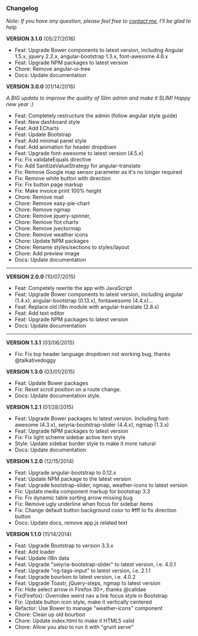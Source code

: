 ### Changelog

*Note: If you have any question, please feel free to [contact me](https://wrapbootstrap.com/user/arousing), I’ll be glad to help*

**VERSION 3.1.0** (05/27/2016)

* Feat: Upgrade Bower components to latest version, including Angular 1.5.x, jquery 2.2.x, angular-bootstrap 1.3.x, font-awesome 4.6.x
* Feat: Upgrade NPM packages to latest version
* Chore: Remove angular-ui-tree
* Docs: Update documentation 


**VERSION 3.0.0** (01/14/2016)

*A BIG update to improve the quality of Slim admin and make it SLIM! Happy new year :)*

* Feat: Completely restructure the admin (follow angular style guide)
* Feat: New dashboard style
* Feat: Add ECharts
* Feat: Update Bootstrap
* Feat: Add minimal panel style
* Feat: Add animation for header dropdown
* Feat: Upgrade font-awesome to latest version (4.5.x)
* Fix: Fix validateEquals directive
* Fix: Add SanitizeValueStrategy for angular-translate
* Fix: Remove Google map sensor parameter as it's no longer required
* Fix: Remove white button with direction
* Fix: Fix button page markup
* Fix: Make invoice print 100% height
* Chore: Remove mail  
* Chore: Remove easy-pie-chart
* Chore: Remove ngmap
* Chore: Remove jquery-spinner,
* Chore: Remove flot charts
* Chore: Remove jvectormap
* Chore: Remove weather icons
* Chore: Update NPM packages
* Chore: Rename styles/sections to styles/layout
* Chore: Add preview image
* Docs: Update documentation

--- 

**VERSION 2.0.0** (10/07/2015)

* Feat: Competely rewrite the app with JavaScript
* Feat: Upgrade Bower components to latest version, including angular (1.4.x), angular-bootstrap (0.13.x), fontawesome (4.4.x)...
* Feat: Replace old i18n module with angular-translate (2.8.x)
* Feat: Add text editor
* Feat: Upgrade NPM packages to latest version
* Docs: Update documentation

--- 

**VERSION 1.3.1** (03/06/2015)

* Fix: Fix top header language dropdown not working bug, thanks @talkativedoggy

**VERSION 1.3.0** (03/01/2015)

* Feat: Update Bower packages
* Fix: Reset scroll position on a route change.
* Docs: Update documentation style.

**VERSION 1.2.1** (01/28/2015)

* Feat: Upgrade Bower packages to latest version. Including font-awesome (4.3.x), seiyria-bootstrap-slider (4.4.x), ngmap (1.3.x)
* Feat: Upgrade NPM packages to latest version
* Fix: Fix light scheme sidebar active item style
* Style: Update sidebar border style to make it more natural
* Docs: Update documentation

**VERSION 1.2.0** (12/15/2014)

* Feat: Upgrade angular-bootstrap to 0.12.x
* Feat: Update NPM package to the latest version
* Feat: Upgrade bootstrap-slider, ngmap, weather-icons to latest version
* Fix: Update media component markup for bootstrap 3.3
* Fix: Fix dynamic table sorting arrow missing bug
* Fix: Remove ugly underline when focus for sidebar items
* Fix: Change default button background color to #fff to fix direction button
* Docs: Update docs, remove app.js related text

**VERSION 1.1.0** (11/14/2014)

* Feat: Upgrade Bootstrap to version 3.3.x
* Feat: Add loader
* Feat: Update i18n data
* Feat: Upgrade "seiyria-bootstrap-slider" to latest version, i.e. 4.0.1
* Feat: Upgrade "ng-tags-input" to latest version, i.e. 2.1.1
* Feat: Upgrade bourbon to latest version, i.e. 4.0.2
* Feat: Upgrade Toastr, jQuery-steps, ngmap to latest version
* Fix: Hide select arrow in Firefox 30+, thanks @calidae
* Fix(Firefox): Overrides weird nav a link focus style in Bootstrap
* Fix: Update button icon style, make it vertically centered
* Refactor: Use Bower to manage "weather-icons" component
* Chore: Clean up old bourbon
* Chore: Update index.html to make it HTML5 valid
* Chore: Allow you also to run it with "grunt serve"